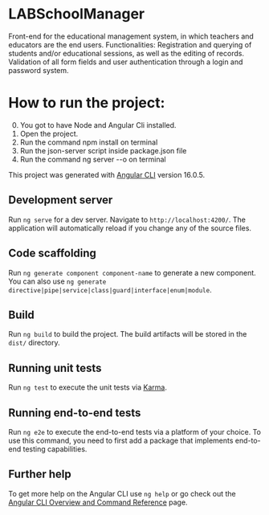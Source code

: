 
# LABSchoolManager
Front-end for the educational management system, in which teachers and educators are the end users.
Functionalities: Registration and querying of students and/or educational sessions, as well as the editing of records. Validation of all form fields and user authentication through a login and password system.

# How to run the project:
0. You got to have Node and Angular Cli installed.
1. Open the project.
2. Run the command npm install on terminal
3. Run the json-server script inside package.json file
4. Run the command ng server --o on terminal

This project was generated with [Angular CLI](https://github.com/angular/angular-cli) version 16.0.5.

## Development server

Run `ng serve` for a dev server. Navigate to `http://localhost:4200/`. The application will automatically reload if you change any of the source files.

## Code scaffolding

Run `ng generate component component-name` to generate a new component. You can also use `ng generate directive|pipe|service|class|guard|interface|enum|module`.

## Build

Run `ng build` to build the project. The build artifacts will be stored in the `dist/` directory.

## Running unit tests

Run `ng test` to execute the unit tests via [Karma](https://karma-runner.github.io).

## Running end-to-end tests

Run `ng e2e` to execute the end-to-end tests via a platform of your choice. To use this command, you need to first add a package that implements end-to-end testing capabilities.

## Further help

To get more help on the Angular CLI use `ng help` or go check out the [Angular CLI Overview and Command Reference](https://angular.io/cli) page.
